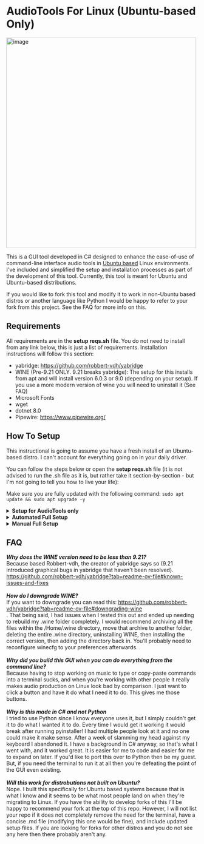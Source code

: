 # AudioTools For Linux (Ubuntu-based Only)

<img width="500" height="555" alt="image" src="https://github.com/user-attachments/assets/378e4ca6-9c64-4a28-a965-e03e8711c5a0" />


This is a GUI tool developed in C# designed to enhance the ease-of-use of command-line interface audio tools in <a href="https://distrowatch.com/search.php?basedon=Ubuntu#simpleresults">Ubuntu based</a> Linux environments. I've included and simplified the setup and installation processes as part of the development of this tool. Currently, this tool is meant for Ubuntu and Ubuntu-based distributions.

If you would like to fork this tool and modify it to work in non-Ubuntu based distros or another language like Python I would be happy to refer to your fork from this project. See the FAQ for more info on this.

## Requirements
All requirements are in the <b>setup reqs.sh</b> file. You do not need to install from any link below, this is just a list of requirements. Installation instructions will follow this section:
- yabridge: https://github.com/robbert-vdh/yabridge
- WINE (Pre-9.21 ONLY. 9.21 breaks yabridge): The setup for this installs from apt and will install version 6.0.3 or 9.0 (depending on your setup). If you use a more modern version of wine you will need to uninstall it (See FAQ)
- Microsoft Fonts
- wget
- dotnet 8.0
- Pipewire: https://www.pipewire.org/

## How To Setup

This instructional is going to assume you have a fresh install of an Ubuntu-based distro. I can't account for everything going on in your daily driver.

You can follow the steps below or open the <b>setup reqs.sh</b> file (it is not advised to run the .sh file as it is, but rather take it section-by-section - but I'm not going to tell you how to live your life):

Make sure you are fully updated with the following command: ```sudo apt update && sudo apt upgrade -y```

<details>
<summary><b>Setup for AudioTools only</b></summary>
<br>
If you are already using yabridge and already have pipewire then you do not need to go through the full setup. You can download the AudioTools file directl from the releases page and it should work!

If you run in to any errors you may need to install dotnet 8.0 to run AudioTools.

Use the commands below to download dotnet 8.0:

   ```
   wget https://packages.microsoft.com/config/ubuntu/22.04/packages-microsoft-prod.deb -O packages-microsoft-prod.deb
   sudo dpkg -i packages-microsoft-prod.deb
   rm packages-microsoft-prod.deb
   sudo apt-get install -y dotnet-sdk-8.0
   sudo apt-get install -y aspnetcore-runtime-8.0
   sudo apt-get install -y dotnet-runtime-8.0
   ```
Once completed you can download AudioTools from the Releases page https://github.com/Heroin-Bob/AudioTools-for-Linux/releases.
</details>

<details>
<summary><b>Automated Full Setup</b></summary>
<br>
To automatically perform all the necessary steps to install all the requirements download the <b>setup reqs.sh</b> file from the assets and run it. Be sure to monitor it and accept any options that come up.

When the script reaches the end you will be prompted with a check to see if yabridge was set up successfully. If it was not, reboot your pc then run the yabridge setup script again: https://github.com/Heroin-Bob/AudioTools-for-Linux/blob/main/setup/setup%20yabridge.sh

Note: After the reboot you will be able to run ```yabridgectl --version``` and get the version number in response. However, this does not mean it is set up. There are directories that need to be mapped in yabridge for it to work properly. Run the script as recommended.

You can now download AudioTools from the Releases page https://github.com/Heroin-Bob/AudioTools-for-Linux/releases.
</details>

<details>
<summary><b>Manual Full Setup</b></summary>
<br>
If you do not have anything installed from the requirements list below are the steps to go through to get everything working. Be sure to follow each step exactly as it is written.

1. Dotnet is going to be necessary to run the GUI to perform sample size changes, buffer rate changes, and yabridge syncing (more on this later). Install dotnet 8.0 with the following command:<br>
   ```
   wget https://packages.microsoft.com/config/ubuntu/22.04/packages-microsoft-prod.deb -O packages-microsoft-prod.deb
   sudo dpkg -i packages-microsoft-prod.deb
   rm packages-microsoft-prod.deb
   sudo apt-get install -y dotnet-sdk-8.0
   sudo apt-get install -y aspnetcore-runtime-8.0
   sudo apt-get install -y dotnet-runtime-8.0
   ```
2. Verify dotnet installed by opening a terminal and entering ```dotnet --version```. At the time of writing this it should return ```8.0.117```.
3. We will use <b>wget</b> to automate the yabridge install process. Install wget with the following command: ```sudo apt-get install -y wget```
4. Verify wget was installed with ```wget --version```. At the time of writing this apt installs version 8.5.0.
5. Install Wine/Wine32 from apt 
   Note: this will install version 9.0 (or 6.0.3 depending on your setup) from apt. if you have a newer version of WINE installed you will need to uninstall it (see the FAQ for more info). You cannot use yabridge with any version newer than 9.20.<br>
    ```
   sudo apt install -y wine
   sudo apt autoremove
   sudo dpkg --add-architecture i386
   sudo apt-get update
   sudo apt autoremove
   sudo apt-get install -y wine32:i386
   ```
6. Verify WINE was installed by running ```wine --version```
7. Install Microsoft Fonts (and refresh your font cache) with the following code:<br>
    ```
    sudo apt-get install -y ttf-mscorefonts-installer
    fc-cache -f -v
    ```
8. Install all versions of Pipewire with the following command: ```sudo apt-get install -y pipewire pipewire-jack pipewire-alsa pipewire-pulse```
9. Reboot your system.
10. Download and configure yabridge with the following commands:<br>
   ```
   wget -qO- https://api.github.com/repos/robbert-vdh/yabridge/releases/latest | grep "yabridge.*tar.gz" | cut -d : -f 2,3 | tr -d \" | xargs wget

   find . -name 'yabridge*.tar.gz' -exec tar -xzf {} -C . \;
   find . -name 'yabridge*.tar.gz' -exec rm {} \;
   
   mv ./yabridge $HOME/.local/share
   
   echo -e "\nexport PATH=\"\$PATH:\$HOME/.local/share/yabridge\"" >> ~/.bashrc
   source ~/.bashrc
   sleep 5
   echo "Making directories..."
   mkdir -p "$HOME/.wine/drive_c/Program Files/Steinberg/VstPlugins" "$HOME/.wine/drive_c/Program Files/Common Files/VST3" "$HOME/.wine/drive_c/Program Files/Common Files/CLAP" "$HOME/Documents/vsts/dll and vst3 files"
   sleep 5
   yabridgectl add "$HOME/.wine/drive_c/Program Files/Steinberg/VstPlugins"
   yabridgectl add "$HOME/.wine/drive_c/Program Files/Common Files/VST3"
   yabridgectl add "$HOME/.wine/drive_c/Program Files/Common Files/CLAP"
   yabridgectl add "$HOME/Documents/vsts/dll and vst3 files"
   
   echo "Starting yabridge host..."
   $HOME/.local/share/yabridge/yabridge-host.exe
   
   $HOME/.local/share/yabridge/yabridgectl sync
   $HOME/.local/share/yabridge/yabridgectl status
   ```
11. Verify yabridge was installed by running ```yabridgectl --version```.
12. Download the most recent release: https://github.com/Heroin-Bob/AudioTools-for-Linux/releases<br>
    Note: If you want to build the app yourself you can download all the project files then run the <b>Run this to build.sh</b> file and it will build the app for you. You can find the final app in the directory you built the file from by drilling down into <b>bin/Release/net8.0/linux-x64/publish</b>. You do not need any of the other files besides the AudioTools exe file. It is fully self-contained. Though if you are not on a fork of Ubuntu you will need to modify the commands for your system.

At this point your setup is finished and you can now install and use Windows plugins and keep up with them via the AudioTools GUI.

</details>


## FAQ
<b><i>Why does the WINE version need to be less than 9.21?</i></b><br>
Because based Robbert-vdh, the creator of yabridge says so (9.21 introduced graphical bugs in yabridge that haven't been resolved). https://github.com/robbert-vdh/yabridge?tab=readme-ov-file#known-issues-and-fixes<br><br>
<b><i>How do I downgrade WINE?</b></i><br>
If you want to downgrade you can read this: https://github.com/robbert-vdh/yabridge?tab=readme-ov-file#downgrading-wine<br>. That being said, I had issues when I tested this out and ended up needing to rebuild my .wine folder completely. I would recommend archiving all the files within the /Home/.wine directory, move that archive to another folder, deleting the entire .wine directory, uninstalling WINE, then installing the correct version, then adding the directory back in. You'll probably need to reconfigure winecfg to your preferences afterwards.<br><br>
<b><i>Why did you build this GUI when you can do everything from the command line?</i></b><br>
Because having to stop working on music to type or copy-paste commands into a terminal sucks, and when you're working with other people it really makes audio production on Linux look bad by comparison. I just want to click a button and have it do what I need it to do. This gives me those buttons.<br><br>
<b><i>Why is this made in C# and not Python</b></i><br>
I tried to use Python since I know everyone uses it, but I simply couldn't get it to do what I wanted it to do. Every time I would get it working it would break after running pyinstaller! I had multiple people look at it and no one could make it make sense. After a week of slamming my head against my keyboard I abandoned it. I have a background in C# anyway, so that's what I went with, and it worked great. It is easier for me to code and easier for me to expand on later. If you'd like to port this over to Python then be my guest. But, if you need the terminal to run it at all then you're defeating the point of the GUI even existing.<br><br>
<b><i>Will this work for distrobutions not built on Ubuntu?</b></i><br>
Nope. I built this specifically for Ubuntu based systems because that is what I know and it seems to be what most people land on when they're migrating to Linux. If you have the ability to develop forks of this I'll be happy to recommend your fork at the top of this repo. However, I will not list your repo if it does not completely remove the need for the terminal, have a concise .md file (modifying this one would be fine), and include updated setup files. If you are looking for forks for other distros and you do not see any here then there probably aren't any.

